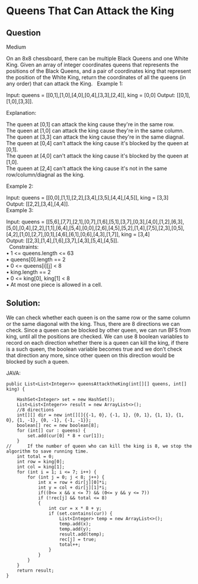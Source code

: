 # Queens That Can Attack the King

## Question
Medium

On an 8x8 chessboard, there can be multiple Black Queens and one White King. Given an array of integer coordinates queens that represents the positions of the Black Queens, and a pair of coordinates king that represent the position of the White King, return the coordinates of all the queens (in any order) that can attack the King.
 
Example 1:

Input: queens = [[0,1],[1,0],[4,0],[0,4],[3,3],[2,4]], king = [0,0]
Output: [[0,1],[1,0],[3,3]].  

Explanation: 

The queen at [0,1] can attack the king cause they're in the same row.  
The queen at [1,0] can attack the king cause they're in the same column.  
The queen at [3,3] can attack the king cause they're in the same diagnal.  
The queen at [0,4] can't attack the king cause it's blocked by the queen at [0,1].  
The queen at [4,0] can't attack the king cause it's blocked by the queen at [1,0].  
The queen at [2,4] can't attack the king cause it's not in the same row/column/diagnal as the king.  

Example 2:

Input: queens = [[0,0],[1,1],[2,2],[3,4],[3,5],[4,4],[4,5]], king = [3,3]  
Output: [[2,2],[3,4],[4,4]].  
Example 3:

Input: queens = [[5,6],[7,7],[2,1],[0,7],[1,6],[5,1],[3,7],[0,3],[4,0],[1,2],[6,3],[5,0],[0,4],[2,2],[1,1],[6,4],[5,4],[0,0],[2,6],[4,5],[5,2],[1,4],[7,5],[2,3],[0,5],[4,2],[1,0],[2,7],[0,1],[4,6],[6,1],[0,6],[4,3],[1,7]], king = [3,4]  
Output: [[2,3],[1,4],[1,6],[3,7],[4,3],[5,4],[4,5]].  
 
Constraints:  
•	1 <= queens.length <= 63  
•	queens[0].length == 2  
•	0 <= queens[i][j] < 8  
•	king.length == 2  
•	0 <= king[0], king[1] < 8  
•	At most one piece is allowed in a cell.  


## Solution:

We can check whether each queen is on the same row or the same column or the same diagonal with the king. Thus, there are 8 directions we can check. Since a queen can be blocked by other queen, we can run BFS from king, until all the positions are checked. We can use 8 boolean variables to record on each direction whether there is a queen can kill the king, if there is a such queen, the boolean variable becomes true and we don’t check that direction any more, since other queen on this direction would be blocked by such a queen.

JAVA:
	
	public List<List<Integer>> queensAttacktheKing(int[][] queens, int[] king) {
	
        HashSet<Integer> set = new HashSet();
        List<List<Integer>> result = new ArrayList<>();
		//8 directions
        int[][] dir = new int[][]{{-1, 0}, {-1, 1}, {0, 1}, {1, 1}, {1, 0}, {1, -1}, {0, -1}, {-1, -1}};
        boolean[] rec = new boolean[8];
        for (int[] cur : queens) {
            set.add(cur[0] * 8 + cur[1]);
        }
	//      If the number of queen who can kill the king is 8, we stop the algorithm to save running time.
        int total = 0;
        int row = king[0];
        int col = king[1];
        for (int i = 1; i <= 7; i++) {
            for (int j = 0; j < 8; j++) {
                int x = row + dir[j][0]*i;
                int y = col + dir[j][1]*i;
                if((0<= x && x <= 7) && (0<= y && y <= 7))
                if (!rec[j] && total <= 8)
                {
                    int cur = x * 8 + y;
                    if (set.contains(cur)) {
                        List<Integer> temp = new ArrayList<>();
                        temp.add(x);
                        temp.add(y);
                        result.add(temp);
                        rec[j] = true;
                        total++;
                    }
                }
            }
        }
        return result;
    }
    

